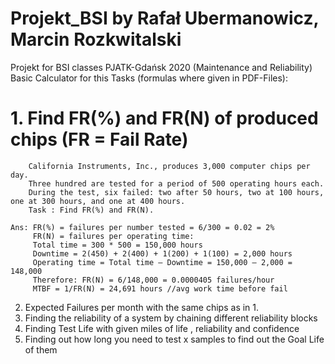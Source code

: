 # Projekt_BSI by Rafał Ubermanowicz, Marcin Rozkwitalski

Projekt for BSI classes PJATK-Gdańsk 2020  (Maintenance and Reliability)
Basic Calculator for this Tasks (formulas where given in PDF-Files):

# 1. Find FR(%) and FR(N) of produced chips (FR = Fail Rate)
        California Instruments, Inc., produces 3,000 computer chips per day.
        Three hundred are tested for a period of 500 operating hours each.
        During the test, six failed: two after 50 hours, two at 100 hours, one at 300 hours, and one at 400 hours.
        Task : Find FR(%) and FR(N).

    Ans: FR(%) = failures per number tested = 6/300 = 0.02 = 2%
         FR(N) = failures per operating time:
         Total time = 300 * 500 = 150,000 hours
         Downtime = 2(450) + 2(400) + 1(200) + 1(100) = 2,000 hours
         Operating time = Total time – Downtime = 150,000 – 2,000 = 148,000
         Therefore: FR(N) = 6/148,000 = 0.0000405 failures/hour
         MTBF = 1/FR(N) = 24,691 hours //avg work time before fail
         
2. Expected Failures per month with the same chips as in 1.
3. Finding the reliability of a system by chaining different reliability blocks
4. Finding Test Life with given miles of life , reliability and confidence
5. Finding out how long you need to test x samples to find out the Goal Life of them







